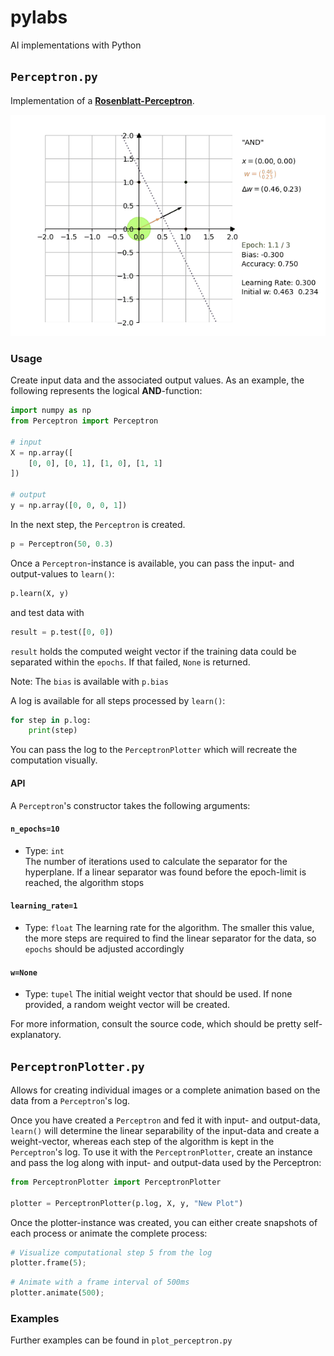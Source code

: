 # pylabs
AI implementations with Python

## `Perceptron.py`

Implementation of a **[Rosenblatt-Perceptron](https://en.wikipedia.org/wiki/perceptron)**. 

![](./resources/and_perceptron.gif)

### Usage

Create input data and the associated output values. As an example, the following represents the logical **AND**-function:

```python
import numpy as np
from Perceptron import Perceptron

# input
X = np.array([
    [0, 0], [0, 1], [1, 0], [1, 1]
])

# output
y = np.array([0, 0, 0, 1])
```

In the next step, the `Perceptron` is created. 

```python 
p = Perceptron(50, 0.3)
```

Once a `Perceptron`-instance is available, you can pass the input- and output-values to `learn()`:

```python 
p.learn(X, y)
```

and test data with

```python 
result = p.test([0, 0])
```

`result` holds the computed weight vector if the training data could be separated within the `epochs`. If that failed,
`None` is returned. 

Note: The `bias` is available with `p.bias`

A log is available for all steps processed by `learn()`:

```python
for step in p.log:
    print(step)
```

You can pass the log to the `PerceptronPlotter` which will recreate the computation visually.

#### API
A `Perceptron`'s constructor takes the following arguments:

#### `n_epochs=10`
 - Type: `int`   
The number of iterations used to calculate the separator for the hyperplane. If a linear separator was found before the epoch-limit is reached, the algorithm stops

#### `learning_rate=1`
 - Type: `float`
The learning rate for the algorithm. The smaller this value, the more steps are required to find the linear separator for the data, so
`epochs` should be adjusted accordingly

#### `w=None`
 - Type: `tupel`
The initial weight vector that should be used. If none provided, a random weight vector will be created.

For more information, consult the source code, which should be pretty self-explanatory.

## `PerceptronPlotter.py`

Allows for creating individual images or a complete animation based on the data from a `Perceptron`'s log.

Once you have created a `Perceptron` and fed it with input- and output-data, `learn()` will determine the linear
separability of the input-data and create a weight-vector, whereas each step of the algorithm is kept in the 
`Perceptron`'s log. To use it with the `PerceptronPlotter`, create an instance and pass the log along with
input- and output-data used by the Perceptron:

```python
from PerceptronPlotter import PerceptronPlotter

plotter = PerceptronPlotter(p.log, X, y, "New Plot")
```

Once the plotter-instance was created, you can either create snapshots of each process or animate the complete process:

```python
# Visualize computational step 5 from the log
plotter.frame(5);
```

```python
# Animate with a frame interval of 500ms
plotter.animate(500);
```

### Examples
Further examples can be found in `plot_perceptron.py`
